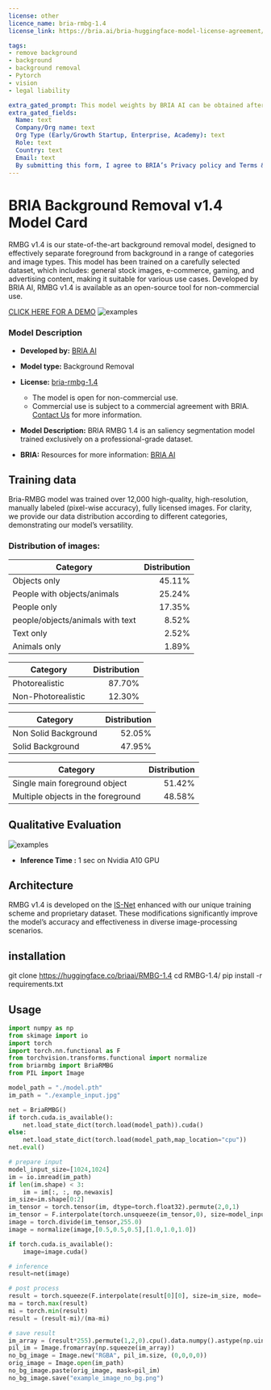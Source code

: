 ```yaml
---
license: other
licence_name: bria-rmbg-1.4
license_link: https://bria.ai/bria-huggingface-model-license-agreement/

tags:
- remove background
- background
- background removal
- Pytorch
- vision
- legal liability

extra_gated_prompt: This model weights by BRIA AI can be obtained after a commercial license is agreed upon. Fill in the form below and we reach out to you.
extra_gated_fields:
  Name: text
  Company/Org name: text
  Org Type (Early/Growth Startup, Enterprise, Academy): text
  Role: text
  Country: text
  Email: text
  By submitting this form, I agree to BRIA’s Privacy policy and Terms & conditions, see links below: checkbox
---
```


# BRIA Background Removal v1.4 Model Card

RMBG v1.4 is our state-of-the-art background removal model, designed to effectively separate foreground from background in a range of
categories and image types. This model has been trained on a carefully selected dataset, which includes:
general stock images, e-commerce, gaming, and advertising content, making it suitable for various use cases. 
Developed by BRIA AI, RMBG v1.4 is available as an open-source tool for non-commercial use.

[CLICK HERE FOR A DEMO](https://huggingface.co/spaces/briaai/BRIA-RMBG-1.4)
![examples](t4.png)

### Model Description

- **Developed by:** [BRIA AI](https://bria.ai/)
- **Model type:** Background Removal 
- **License:** [bria-rmbg-1.4](https://bria.ai/bria-huggingface-model-license-agreement/)
  - The model is open for non-commercial use.
  - Commercial use is subject to a commercial agreement with BRIA. [Contact Us](https://bria.ai/contact-us) for more information. 

- **Model Description:** BRIA RMBG 1.4 is an saliency segmentation model trained exclusively on a professional-grade dataset.
- **BRIA:** Resources for more information: [BRIA AI](https://bria.ai/)



## Training data
Bria-RMBG model was trained over 12,000 high-quality, high-resolution, manually labeled (pixel-wise accuracy), fully licensed images.
For clarity, we provide our data distribution according to different categories, demonstrating our model’s versatility.

### Distribution of images:

| Category | Distribution |
| -----------------------------------| -----------------------------------:|
| Objects only | 45.11% |
| People with objects/animals | 25.24% |
| People only | 17.35% |
| people/objects/animals with text | 8.52% |
| Text only | 2.52% |
| Animals only | 1.89% |

| Category | Distribution |
| -----------------------------------| -----------------------------------------:|
| Photorealistic | 87.70% |
| Non-Photorealistic | 12.30% |


| Category | Distribution |
| -----------------------------------| -----------------------------------:|
| Non Solid Background | 52.05% |
| Solid Background | 47.95% 


| Category | Distribution |
| -----------------------------------| -----------------------------------:|
| Single main foreground object | 51.42% |
| Multiple objects in the foreground | 48.58% |


## Qualitative Evaluation

![examples](results.png)

- **Inference Time :** 1 sec on Nvidia A10 GPU

## Architecture

RMBG v1.4 is developed on the [IS-Net](https://github.com/xuebinqin/DIS) enhanced with our unique training scheme and proprietary dataset. These modifications significantly improve the model’s accuracy and effectiveness in diverse image-processing scenarios.

## installation
git clone https://huggingface.co/briaai/RMBG-1.4
cd RMBG-1.4/
pip install -r requirements.txt

## Usage

```python
import numpy as np
from skimage import io
import torch
import torch.nn.functional as F
from torchvision.transforms.functional import normalize
from briarmbg import BriaRMBG
from PIL import Image

model_path = "./model.pth"
im_path = "./example_input.jpg"

net = BriaRMBG()
if torch.cuda.is_available():
    net.load_state_dict(torch.load(model_path)).cuda()
else:
    net.load_state_dict(torch.load(model_path,map_location="cpu"))
net.eval()    

# prepare input
model_input_size=[1024,1024]
im = io.imread(im_path)
if len(im.shape) < 3:
    im = im[:, :, np.newaxis]
im_size=im.shape[0:2]
im_tensor = torch.tensor(im, dtype=torch.float32).permute(2,0,1)
im_tensor = F.interpolate(torch.unsqueeze(im_tensor,0), size=model_input_size, mode='bilinear').type(torch.uint8)
image = torch.divide(im_tensor,255.0)
image = normalize(image,[0.5,0.5,0.5],[1.0,1.0,1.0])

if torch.cuda.is_available():
    image=image.cuda()

# inference 
result=net(image)

# post process
result = torch.squeeze(F.interpolate(result[0][0], size=im_size, mode='bilinear') ,0)
ma = torch.max(result)
mi = torch.min(result)
result = (result-mi)/(ma-mi)

# save result
im_array = (result*255).permute(1,2,0).cpu().data.numpy().astype(np.uint8)
pil_im = Image.fromarray(np.squeeze(im_array))
no_bg_image = Image.new("RGBA", pil_im.size, (0,0,0,0))
orig_image = Image.open(im_path)
no_bg_image.paste(orig_image, mask=pil_im)
no_bg_image.save("example_image_no_bg.png")
```